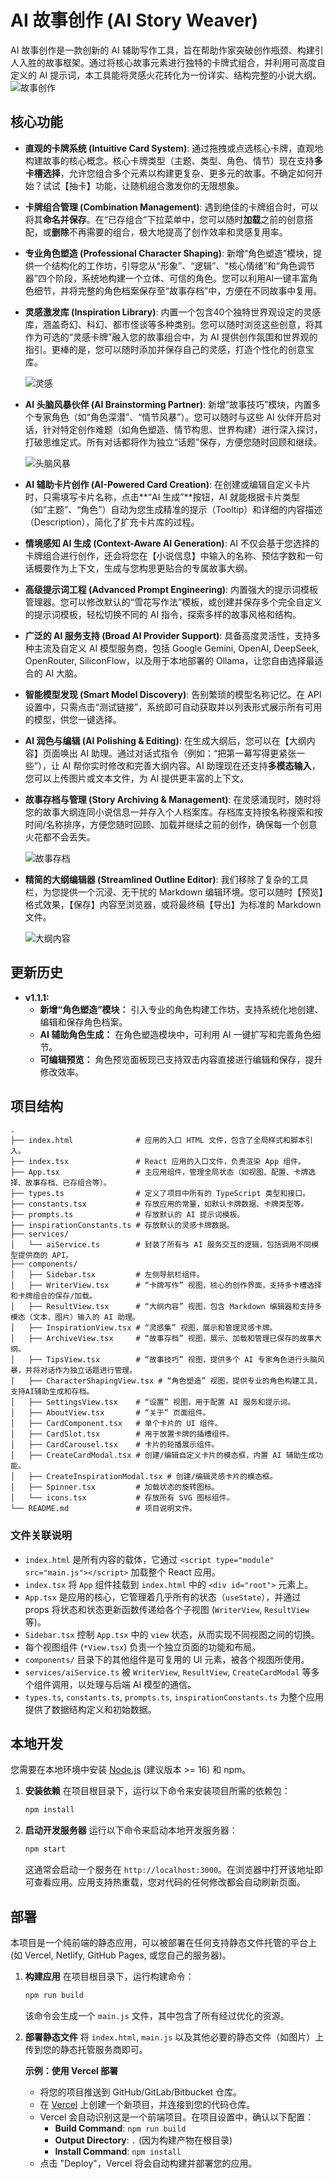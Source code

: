 # AI 故事创作 (AI Story Weaver)

AI 故事创作是一款创新的 AI 辅助写作工具，旨在帮助作家突破创作瓶颈、构建引人入胜的故事框架。通过将核心故事元素进行独特的卡牌式组合，并利用可高度自定义的 AI 提示词，本工具能将灵感火花转化为一份详实、结构完整的小说大纲。
![故事创作](image/image01.png)

## 核心功能

-   **直观的卡牌系统 (Intuitive Card System)**:
    通过拖拽或点选核心卡牌，直观地构建故事的核心概念。核心卡牌类型（主题、类型、角色、情节）现在支持**多卡槽选择**，允许您组合多个元素以构建更复杂、更多元的故事。不确定如何开始？试试【抽卡】功能，让随机组合激发你的无限想象。

-   **卡牌组合管理 (Combination Management)**:
    遇到绝佳的卡牌组合时，可以将其**命名并保存**。在“已存组合”下拉菜单中，您可以随时**加载**之前的创意搭配，或**删除**不再需要的组合，极大地提高了创作效率和灵感复用率。
    
-   **专业角色塑造 (Professional Character Shaping)**:
    新增“角色塑造”模块，提供一个结构化的工作坊，引导您从“形象”、“逻辑”、“核心情绪”和“角色调节器”四个阶段，系统地构建一个立体、可信的角色。您可以利用AI一键丰富角色细节，并将完整的角色档案保存至“故事存档”中，方便在不同故事中复用。

-   **灵感激发库 (Inspiration Library)**:
    内置一个包含40个独特世界观设定的灵感库，涵盖奇幻、科幻、都市怪谈等多种类别。您可以随时浏览这些创意，将其作为可选的“灵感卡牌”融入您的故事组合中，为 AI 提供创作氛围和世界观的指引。更棒的是，您可以随时添加并保存自己的灵感，打造个性化的创意宝库。
    
    ![灵感](image/image03.png)
    
-   **AI 头脑风暴伙伴 (AI Brainstorming Partner)**:
    新增“故事技巧”模块，内置多个专家角色（如“角色深潜”、“情节风暴”）。您可以随时与这些 AI 伙伴开启对话，针对特定创作难题（如角色塑造、情节构思、世界构建）进行深入探讨，打破思维定式。所有对话都将作为独立“话题”保存，方便您随时回顾和继续。
    
    ![头脑风暴](image/image06.png)

-   **AI 辅助卡片创作 (AI-Powered Card Creation)**:
    在创建或编辑自定义卡片时，只需填写卡片名称，点击**“AI 生成”**按钮，AI 就能根据卡片类型（如“主题”、“角色”）自动为您生成精准的提示（Tooltip）和详细的内容描述（Description），简化了扩充卡片库的过程。
    
-   **情境感知 AI 生成 (Context-Aware AI Generation)**:
    AI 不仅会基于您选择的卡牌组合进行创作，还会将您在【小说信息】中输入的名称、预估字数和一句话概要作为上下文，生成与您构思更贴合的专属故事大纲。

-   **高级提示词工程 (Advanced Prompt Engineering)**:
    内置强大的提示词模板管理器。您可以修改默认的“雪花写作法”模板，或创建并保存多个完全自定义的提示词模板，轻松切换不同的 AI 指令，探索多样的故事风格和结构。

-   **广泛的 AI 服务支持 (Broad AI Provider Support)**:
    具备高度灵活性，支持多种主流及自定义 AI 模型服务商，包括 Google Gemini, OpenAI, DeepSeek, OpenRouter, SiliconFlow，以及用于本地部署的 Ollama，让您自由选择最适合的 AI 大脑。

-   **智能模型发现 (Smart Model Discovery)**:
    告别繁琐的模型名称记忆。在 API 设置中，只需点击“测试链接”，系统即可自动获取并以列表形式展示所有可用的模型，供您一键选择。

-   **AI 润色与编辑 (AI Polishing & Editing)**:
    在生成大纲后，您可以在【大纲内容】页面唤出 AI 助理。通过对话式指令（例如：“把第一幕写得更紧张一些”），让 AI 帮你实时修改和完善大纲内容。AI 助理现在还支持**多模态输入**，您可以上传图片或文本文件，为 AI 提供更丰富的上下文。

-   **故事存档与管理 (Story Archiving & Management)**:
    在灵感涌现时，随时将您的故事大纲连同小说信息一并存入个人档案库。存档库支持按名称搜索和按时间/名称排序，方便您随时回顾、加载并继续之前的创作，确保每一个创意火花都不会丢失。
    
    ![故事存档](image/image05.png)
    
-   **精简的大纲编辑器 (Streamlined Outline Editor)**:
    我们移除了复杂的工具栏，为您提供一个沉浸、无干扰的 Markdown 编辑环境。您可以随时【预览】格式效果，【保存】内容至浏览器，或将最终稿【导出】为标准的 Markdown 文件。
    
    ![大纲内容](image/image04.png)

## 更新历史

-   **v1.1.1:**
    -   **新增“角色塑造”模块：** 引入专业的角色构建工作坊，支持系统化地创建、编辑和保存角色档案。
    -   **AI 辅助角色生成：** 在角色塑造模块中，可利用 AI 一键扩写和完善角色细节。
    -   **可编辑预览：** 角色预览面板现已支持双击内容直接进行编辑和保存，提升修改效率。

## 项目结构

```
.
├── index.html              # 应用的入口 HTML 文件，包含了全局样式和脚本引入。
├── index.tsx               # React 应用的入口文件，负责渲染 App 组件。
├── App.tsx                 # 主应用组件，管理全局状态（如视图、配置、卡牌选择、故事存档、已存组合等）。
├── types.ts                # 定义了项目中所有的 TypeScript 类型和接口。
├── constants.tsx           # 存放应用的常量，如默认卡牌数据、卡牌类型等。
├── prompts.ts              # 存放默认的 AI 提示词模板。
├── inspirationConstants.ts # 存放默认的灵感卡牌数据。
├── services/
│   └── aiService.ts        # 封装了所有与 AI 服务交互的逻辑，包括调用不同模型提供商的 API。
├── components/
│   ├── Sidebar.tsx         # 左侧导航栏组件。
│   ├── WriterView.tsx      # “卡牌写作” 视图，核心的创作界面，支持多卡槽选择和卡牌组合的保存/加载。
│   ├── ResultView.tsx      # “大纲内容” 视图，包含 Markdown 编辑器和支持多模态（文本、图片）输入的 AI 助理。
│   ├── InspirationView.tsx # “灵感集” 视图，展示和管理灵感卡牌。
│   ├── ArchiveView.tsx     # “故事存档” 视图，展示、加载和管理已保存的故事大纲。
│   ├── TipsView.tsx        # “故事技巧” 视图，提供多个 AI 专家角色进行头脑风暴，并将对话作为独立话题进行管理。
│   ├── CharacterShapingView.tsx # “角色塑造” 视图，提供专业的角色构建工具，支持AI辅助生成和存档。
│   ├── SettingsView.tsx    # “设置” 视图，用于配置 AI 服务和提示词。
│   ├── AboutView.tsx       # “关于” 页面组件。
│   ├── CardComponent.tsx   # 单个卡片的 UI 组件。
│   ├── CardSlot.tsx        # 用于放置卡牌的插槽组件。
│   ├── CardCarousel.tsx    # 卡片的轮播展示组件。
│   ├── CreateCardModal.tsx # 创建/编辑自定义卡片的模态框，内置 AI 辅助生成功能。
│   ├── CreateInspirationModal.tsx # 创建/编辑灵感卡片的模态框。
│   ├── Spinner.tsx         # 加载状态的旋转图标。
│   └── icons.tsx           # 存放所有 SVG 图标组件。
└── README.md               # 项目说明文件。
```

### 文件关联说明

-   `index.html` 是所有内容的载体，它通过 `<script type="module" src="main.js"></script>` 加载整个 React 应用。
-   `index.tsx` 将 `App` 组件挂载到 `index.html` 中的 `<div id="root">` 元素上。
-   `App.tsx` 是应用的核心，它管理着几乎所有的状态（`useState`），并通过 props 将状态和状态更新函数传递给各个子视图 (`WriterView`, `ResultView` 等)。
-   `Sidebar.tsx` 控制 `App.tsx` 中的 `view` 状态，从而实现不同视图之间的切换。
-   每个视图组件 (`*View.tsx`) 负责一个独立页面的功能和布局。
-   `components/` 目录下的其他组件是可复用的 UI 元素，被各个视图所使用。
-   `services/aiService.ts` 被 `WriterView`, `ResultView`, `CreateCardModal` 等多个组件调用，以处理与后端 AI 模型的通信。
-   `types.ts`, `constants.ts`, `prompts.ts`, `inspirationConstants.ts` 为整个应用提供了数据结构定义和初始数据。

## 本地开发

您需要在本地环境中安装 [Node.js](https://nodejs.org/) (建议版本 >= 16) 和 npm。

1.  **安装依赖**
    在项目根目录下，运行以下命令来安装项目所需的依赖包：
    ```bash
    npm install
    ```

2.  **启动开发服务器**
    运行以下命令来启动本地开发服务器：
    ```bash
    npm start
    ```
    这通常会启动一个服务在 `http://localhost:3000`。在浏览器中打开该地址即可查看应用。应用支持热重载，您对代码的任何修改都会自动刷新页面。

## 部署

本项目是一个纯前端的静态应用，可以被部署在任何支持静态文件托管的平台上 (如 Vercel, Netlify, GitHub Pages, 或您自己的服务器)。

1.  **构建应用**
    在项目根目录下，运行构建命令：
    ```bash
    npm run build
    ```
    该命令会生成一个 `main.js` 文件，其中包含了所有经过优化的资源。

2.  **部署静态文件**
    将 `index.html`, `main.js` 以及其他必要的静态文件（如图片）上传到您的静态托管服务商即可。

    **示例：使用 Vercel 部署**
    -   将您的项目推送到 GitHub/GitLab/Bitbucket 仓库。
    -   在 [Vercel](https://vercel.com/) 上创建一个新项目，并连接到您的代码仓库。
    -   Vercel 会自动识别这是一个前端项目。在项目设置中，确认以下配置：
        -   **Build Command**: `npm run build`
        -   **Output Directory**: `.` (因为构建产物在根目录)
        -   **Install Command**: `npm install`
    -   点击 "Deploy"，Vercel 将会自动构建并部署您的应用。
